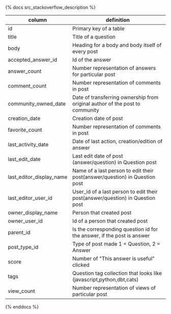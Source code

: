 {% docs src_stackoverflow_description %}

| column                   | definition                                                                    |
|--------------------------|-------------------------------------------------------------------------------|
| id                       | Primary key of a table                                                        |
| title                    | Title of a question                                                           |
| body                     | Heading for a body and body itself of every post                              |
| accepted_answer_id       | Id of the answer                                                              |
| answer_count             | Number representation of answers for particular post                          |
| comment_count            | Number representation of comments in post                                     |
| community_owned_date     | Date of transferring ownership from original author of the post to community  |
| creation_date            | Creation date of post                                                         |
| favorite_count           | Number representation of comments in post                                     |
| last_activity_date       | Date of last action, creation/edition of answer                               |
| last_edit_date           | Last edit date of post (answer/question) in Question post                     |
| last_editor_display_name | Name of a last person to edit their post(answer/question) in Question post    |
| last_editor_user_id      | User_id of a last person to edit their post(answer/question) in Question post |
| owner_display_name       | Person that created post                                                      |
| owner_user_id            | Id of a person that created post                                              |
| parent_id                | Is the corresponding question id for the answer, if the post is answer        |
| post_type_id             | Type of post made 1 = Question, 2 = Answer                                    |
| score                    | Number of "This answer is useful" clicked                                     |
| tags                     | Question tag collection that looks like (javascript,python,dbt,cats)          |
| view_count               | Number representation of views of particular post                             |

{% enddocs %}